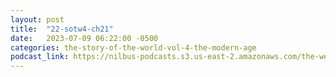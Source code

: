 ```yaml
---
layout: post
title:  "22-sotw4-ch21"
date:   2023-07-09 06:22:00 -0500
categories: the-story-of-the-world-vol-4-the-modern-age
podcast_link: https://nilbus-podcasts.s3.us-east-2.amazonaws.com/the-well-trained-mind/The%20Story%20of%20the%20World%20Vol.%204%20The%20Modern%20Age/22-sotw4-ch21.mp3
---
```

